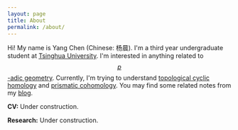 ```yaml
---
layout: page
title: About
permalink: /about/
---
```

<!-- Global site tag (gtag.js) - Google Analytics -->
<script async src="https://www.googletagmanager.com/gtag/js?id=G-5Z2Q8MH58H"></script>
<script>
  window.dataLayer = window.dataLayer || [];
  function gtag(){dataLayer.push(arguments);}
  gtag('js', new Date());

  gtag('config', 'G-5Z2Q8MH58H');
</script>
<script type="text/javascript"
src="https://cdn.mathjax.org/mathjax/latest/MathJax.js?config=TeX-AMS-MML_HTMLorMML">
</script>

Hi! My name is Yang Chen (Chinese: 杨晨). I'm a third year undergraduate student at [Tsinghua University](https://en.wikipedia.org/wiki/Tsinghua_University). I'm interested in anything related to [$$p$$-adic geometry](https://arxiv.org/abs/1712.03708). Currently, I'm trying to understand [topological cyclic homology](https://arxiv.org/abs/1707.01799) and [prismatic cohomology](https://arxiv.org/abs/1905.08229). You may find some related notes from my [blog](/blog).

<b>CV:</b> Under construction.

<b>Research:</b> Under construction.
